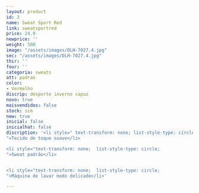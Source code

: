 ```yaml
---
layout: product
id: 3
name: Sweat Sport Red
link: sweatsportred
price: 24.9
newprice: ''
weight: 500
image: "/assets/images/DLH-7027.4.jpg"
sec: "/assets/images/DLH-7027.4.jpg"
thir: ''
four: ''
categoria: sweats
att: padrao
color:
- Vermelho
discrip: desporto inverno capuz
novo: true
maisvendidos: false
stock: sim
new: true
inicial: false
inicialhat: false
discription: '<li style=" text-transform: none; list-style-type: circle;
">Tecido de toque suave</li>

<li style="text-transform: none;  list-style-type: circle;
">Sweat padrão</li>


<li style="text-transform: none;  list-style-type: circle;
">Máquina de lavar modo delicado</li>'

---
```


